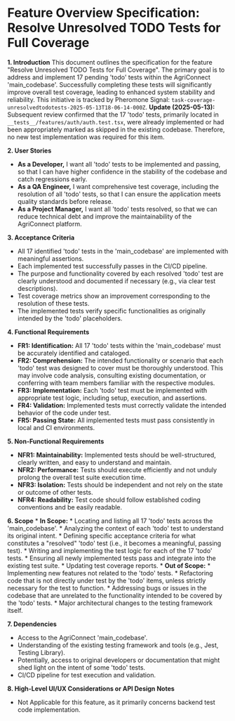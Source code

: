 # Feature Overview Specification: Resolve Unresolved TODO Tests for Full Coverage

**1. Introduction**
This document outlines the specification for the feature "Resolve Unresolved TODO Tests for Full Coverage". The primary goal is to address and implement 17 pending 'todo' tests within the AgriConnect 'main_codebase'. Successfully completing these tests will significantly improve overall test coverage, leading to enhanced system stability and reliability. This initiative is tracked by Pheromone Signal: `task-coverage-unresolvedtodotests-2025-05-13T18-06-14-000Z`.
**Update (2025-05-13):** Subsequent review confirmed that the 17 'todo' tests, primarily located in `__tests__/features/auth/auth.test.tsx`, were already implemented or had been appropriately marked as skipped in the existing codebase. Therefore, no new test implementation was required for this item.

**2. User Stories**
*   **As a Developer,** I want all 'todo' tests to be implemented and passing, so that I can have higher confidence in the stability of the codebase and catch regressions early.
*   **As a QA Engineer,** I want comprehensive test coverage, including the resolution of all 'todo' tests, so that I can ensure the application meets quality standards before release.
*   **As a Project Manager,** I want all 'todo' tests resolved, so that we can reduce technical debt and improve the maintainability of the AgriConnect platform.

**3. Acceptance Criteria**
*   All 17 identified 'todo' tests in the 'main_codebase' are implemented with meaningful assertions.
*   Each implemented test successfully passes in the CI/CD pipeline.
*   The purpose and functionality covered by each resolved 'todo' test are clearly understood and documented if necessary (e.g., via clear test descriptions).
*   Test coverage metrics show an improvement corresponding to the resolution of these tests.
*   The implemented tests verify specific functionalities as originally intended by the 'todo' placeholders.

**4. Functional Requirements**
*   **FR1: Identification:** All 17 'todo' tests within the 'main_codebase' must be accurately identified and cataloged.
*   **FR2: Comprehension:** The intended functionality or scenario that each 'todo' test was designed to cover must be thoroughly understood. This may involve code analysis, consulting existing documentation, or conferring with team members familiar with the respective modules.
*   **FR3: Implementation:** Each 'todo' test must be implemented with appropriate test logic, including setup, execution, and assertions.
*   **FR4: Validation:** Implemented tests must correctly validate the intended behavior of the code under test.
*   **FR5: Passing State:** All implemented tests must pass consistently in local and CI environments.

**5. Non-Functional Requirements**
*   **NFR1: Maintainability:** Implemented tests should be well-structured, clearly written, and easy to understand and maintain.
*   **NFR2: Performance:** Tests should execute efficiently and not unduly prolong the overall test suite execution time.
*   **NFR3: Isolation:** Tests should be independent and not rely on the state or outcome of other tests.
*   **NFR4: Readability:** Test code should follow established coding conventions and be easily readable.

**6. Scope**
    *   **In Scope:**
        *   Locating and listing all 17 'todo' tests across the 'main_codebase'.
        *   Analyzing the context of each 'todo' test to understand its original intent.
        *   Defining specific acceptance criteria for what constitutes a "resolved" 'todo' test (i.e., it becomes a meaningful, passing test).
        *   Writing and implementing the test logic for each of the 17 'todo' tests.
        *   Ensuring all newly implemented tests pass and integrate into the existing test suite.
        *   Updating test coverage reports.
    *   **Out of Scope:**
        *   Implementing new features not related to the 'todo' tests.
        *   Refactoring code that is not directly under test by the 'todo' items, unless strictly necessary for the test to function.
        *   Addressing bugs or issues in the codebase that are unrelated to the functionality intended to be covered by the 'todo' tests.
        *   Major architectural changes to the testing framework itself.

**7. Dependencies**
*   Access to the AgriConnect 'main_codebase'.
*   Understanding of the existing testing framework and tools (e.g., Jest, Testing Library).
*   Potentially, access to original developers or documentation that might shed light on the intent of some 'todo' tests.
*   CI/CD pipeline for test execution and validation.

**8. High-Level UI/UX Considerations or API Design Notes**
*   Not Applicable for this feature, as it primarily concerns backend test code implementation.